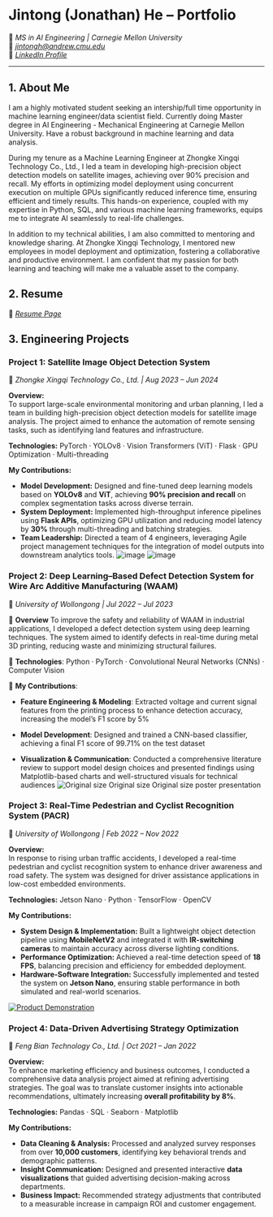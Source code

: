 # **Jintong (Jonathan) He – Portfolio**
📍 *MS in AI Engineering | Carnegie Mellon University*  
📧 *jintongh@andrew.cmu.edu*  
🔗 *[LinkedIn Profile](https://www.linkedin.com/in/jonathan-he-628493248/)*  

---

## **1. About Me**  

I am a highly motivated student seeking an intership/full time opportunity in machine learning engineer/data scientist field. Currently doing Master degree in AI Engineering - Mechanical Engineering at Carnegie Mellon University. Have a robust background in machine learning and data analysis.

During my tenure as a Machine Learning Engineer at Zhongke Xingqi Technology Co., Ltd., I led a team in developing high-precision object detection models on satellite images, achieving over 90% precision and recall. My efforts in optimizing model deployment using concurrent execution on multiple GPUs significantly reduced inference time, ensuring efficient and timely results. This hands-on experience, coupled with my expertise in Python, SQL, and various machine learning frameworks, equips me to integrate AI seamlessly to real-life challenges.

In addition to my technical abilities, I am also committed to mentoring and knowledge sharing. At Zhongke Xingqi Technology, I mentored new employees in model deployment and optimization, fostering a collaborative and productive environment. I am confident that my passion for both learning and teaching will make me a valuable asset to the company.


## **2. Resume**  
🔗 *[Resume Page](https://github.com/JintongHe/JintongHe/blob/main/Resume%20-%20He.pdf)*  


## **3. Engineering Projects**  

### **Project 1: Satellite Image Object Detection System**  
📍 *Zhongke Xingqi Technology Co., Ltd. | Aug 2023 – Jun 2024*  

**Overview:**  
To support large-scale environmental monitoring and urban planning, I led a team in building high-precision object detection models for satellite image analysis. The project aimed to enhance the automation of remote sensing tasks, such as identifying land features and infrastructure.

**Technologies:** PyTorch · YOLOv8 · Vision Transformers (ViT) · Flask · GPU Optimization · Multi-threading

**My Contributions:**  
- **Model Development:** Designed and fine-tuned deep learning models based on **YOLOv8** and **ViT**, achieving **90% precision and recall** on complex segmentation tasks across diverse terrain.  
- **System Deployment:** Implemented high-throughput inference pipelines using **Flask APIs**, optimizing GPU utilization and reducing model latency by **30%** through multi-threading and batching strategies.  
- **Team Leadership:** Directed a team of 4 engineers, leveraging Agile project management techniques for the integration of model outputs into downstream analytics tools. 
![image](https://github.com/user-attachments/assets/11cf8152-8557-454b-9a56-59ec3677b019)
![image](https://github.com/user-attachments/assets/49eaefd5-d6f8-4e3b-aaf1-cbd737e8739e)


### **Project 2: Deep Learning–Based Defect Detection System for Wire Arc Additive Manufacturing (WAAM)**
📍 *University of Wollongong | Jul 2022 – Jul 2023*

🔹 **Overview** To improve the safety and reliability of WAAM in industrial applications, I developed a defect detection system using deep learning techniques. The system aimed to identify defects in real-time during metal 3D printing, reducing waste and minimizing structural failures.

🔹 **Technologies**: Python · PyTorch · Convolutional Neural Networks (CNNs) · Computer Vision

🔹 **My Contributions**:

- **Feature Engineering & Modeling**: Extracted voltage and current signal features from the printing process to enhance detection accuracy, increasing the model’s F1 score by 5%

- **Model Development**: Designed and trained a CNN-based classifier, achieving a final F1 score of 99.71% on the test dataset

- **Visualization & Communication**: Conducted a comprehensive literature review to support model design choices and presented findings using Matplotlib-based charts and well-structured visuals for technical audiences
![Original size   Original size   Original size  poster presentation](https://github.com/user-attachments/assets/30d9f277-96a6-4b68-ad62-dfd80c58452b)


### Project 3: Real-Time Pedestrian and Cyclist Recognition System (PACR)  
📍 *University of Wollongong | Feb 2022 – Nov 2022*  

**Overview:**  
In response to rising urban traffic accidents, I developed a real-time pedestrian and cyclist recognition system to enhance driver awareness and road safety. The system was designed for driver assistance applications in low-cost embedded environments.

**Technologies:** Jetson Nano · Python · TensorFlow · OpenCV

**My Contributions:**  
- **System Design & Implementation:** Built a lightweight object detection pipeline using **MobileNetV2** and integrated it with **IR-switching cameras** to maintain accuracy across diverse lighting conditions.  
- **Performance Optimization:** Achieved a real-time detection speed of **18 FPS**, balancing precision and efficiency for embedded deployment.  
- **Hardware-Software Integration:** Successfully implemented and tested the system on **Jetson Nano**, ensuring stable performance in both simulated and real-world scenarios.

[![Product Demonstration](https://img.youtube.com/vi/iBDFa3QfMxI/0.jpg)](https://www.youtube.com/watch?v=iBDFa3QfMxI)

### **Project 4: Data-Driven Advertising Strategy Optimization**  
📍 *Feng Bian Technology Co., Ltd. | Oct 2021 – Jan 2022*  

**Overview:**  
To enhance marketing efficiency and business outcomes, I conducted a comprehensive data analysis project aimed at refining advertising strategies. The goal was to translate customer insights into actionable recommendations, ultimately increasing **overall profitability by 8%**.

**Technologies:** Pandas · SQL · Seaborn · Matplotlib

**My Contributions:**  
- **Data Cleaning & Analysis:** Processed and analyzed survey responses from over **10,000 customers**, identifying key behavioral trends and demographic patterns.  
- **Insight Communication:** Designed and presented interactive **data visualizations** that guided advertising decision-making across departments.  
- **Business Impact:** Recommended strategy adjustments that contributed to a measurable increase in campaign ROI and customer engagement.



